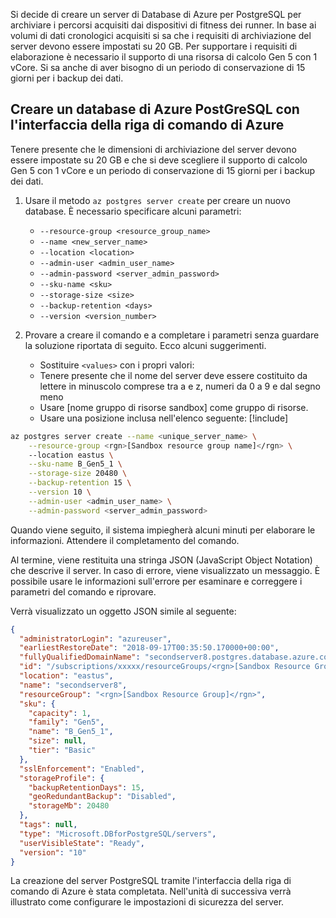 Si decide di creare un server di Database di Azure per PostgreSQL per archiviare i percorsi acquisiti dai dispositivi di fitness dei runner. In base ai volumi di dati cronologici acquisiti si sa che i requisiti di archiviazione del server devono essere impostati su 20 GB. Per supportare i requisiti di elaborazione è necessario il supporto di una risorsa di calcolo Gen 5 con 1 vCore. Si sa anche di aver bisogno di un periodo di conservazione di 15 giorni per i backup dei dati.

## <a name="create-an-azure-postgresql-database-with-the-azure-cli"></a>Creare un database di Azure PostGreSQL con l'interfaccia della riga di comando di Azure

Tenere presente che le dimensioni di archiviazione del server devono essere impostate su 20 GB e che si deve scegliere il supporto di calcolo Gen 5 con 1 vCore e un periodo di conservazione di 15 giorni per i backup dei dati.

1. Usare il metodo `az postgres server create` per creare un nuovo database. È necessario specificare alcuni parametri:
    - `--resource-group <resource_group_name>`
    - `--name <new_server_name>`
    - `--location <location>`
    - `--admin-user <admin_user_name>`
    - `--admin-password <server_admin_password>`
    - `--sku-name <sku>`
    - `--storage-size <size>`
    - `--backup-retention <days>`
    - `--version <version_number>`
    
2. Provare a creare il comando e a completare i parametri senza guardare la soluzione riportata di seguito. Ecco alcuni suggerimenti.
    - Sostituire `<values>` con i propri valori: 
    - Tenere presente che il nome del server deve essere costituito da lettere in minuscolo comprese tra a e z, numeri da 0 a 9 e dal segno meno
    - Usare <rgn>[nome gruppo di risorse sandbox]</rgn> come gruppo di risorse.
    - Usare una posizione inclusa nell'elenco seguente: [!include[](../../../includes/azure-sandbox-regions-note.md)]
    
```bash
az postgres server create --name <unique_server_name> \
    --resource-group <rgn>[Sandbox resource group name]</rgn> \ 
    --location eastus \
    --sku-name B_Gen5_1 \
    --storage-size 20480 \
    --backup-retention 15 \
    --version 10 \
    --admin-user <admin_user_name> \
    --admin-password <server_admin_password>
```

Quando viene seguito, il sistema impiegherà alcuni minuti per elaborare le informazioni. Attendere il completamento del comando.

Al termine, viene restituita una stringa JSON (JavaScript Object Notation) che descrive il server. In caso di errore, viene visualizzato un messaggio. È possibile usare le informazioni sull'errore per esaminare e correggere i parametri del comando e riprovare.

Verrà visualizzato un oggetto JSON simile al seguente:

```json
{
  "administratorLogin": "azureuser",
  "earliestRestoreDate": "2018-09-17T00:35:50.170000+00:00",
  "fullyQualifiedDomainName": "secondserver8.postgres.database.azure.com",
  "id": "/subscriptions/xxxxx/resourceGroups/<rgn>[Sandbox Resource Group]</rgn>/providers/Microsoft.DBforPostgreSQL/servers/secondserver8",
  "location": "eastus",
  "name": "secondserver8",
  "resourceGroup": "<rgn>[Sandbox Resource Group]</rgn>",
  "sku": {
    "capacity": 1,
    "family": "Gen5",
    "name": "B_Gen5_1",
    "size": null,
    "tier": "Basic"
  },
  "sslEnforcement": "Enabled",
  "storageProfile": {
    "backupRetentionDays": 15,
    "geoRedundantBackup": "Disabled",
    "storageMb": 20480
  },
  "tags": null,
  "type": "Microsoft.DBforPostgreSQL/servers",
  "userVisibleState": "Ready",
  "version": "10"
}
```

La creazione del server PostgreSQL tramite l'interfaccia della riga di comando di Azure è stata completata. Nell'unità di successiva verrà illustrato come configurare le impostazioni di sicurezza del server.
